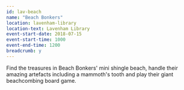 ```yaml
---
id: lav-beach
name: "Beach Bonkers"
location: lavenham-library
location-text: Lavenham Library
event-start-date: 2018-07-15
event-start-time: 1000
event-end-time: 1200
breadcrumb: y
---
```


Find the treasures in Beach Bonkers' mini shingle beach, handle their amazing artefacts including a mammoth's tooth and play their giant beachcombing board game.
